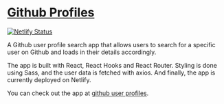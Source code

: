 # [Github Profiles](https://github-user-profiles.netlify.app/)

[![Netlify Status](https://api.netlify.com/api/v1/badges/132acf37-c9d8-430a-8b7a-0db09d10ff7f/deploy-status)](https://app.netlify.com/sites/github-user-profiles/deploys)

A Github user profile search app that allows users to search for a specific user on Github and loads in their details accordingly.

The app is built with React, React Hooks and React Router. Styling is done using Sass, and the user data is fetched with axios. And finally, the app is currently deployed on Netlify.

You can check out the app at [github user profiles](https://github-user-profiles.netlify.app/).
